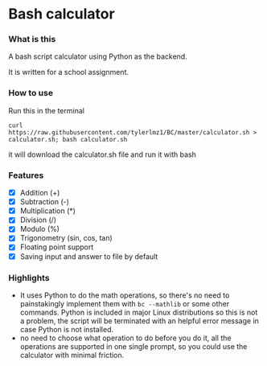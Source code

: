 # Bash calculator

### What is this
A bash script calculator using Python as the backend.

It is written for a school assignment.

### How to use
Run this in the terminal
```
curl https://raw.githubusercontent.com/tylerlmz1/BC/master/calculator.sh > calculator.sh; bash calculator.sh
```
it will download the calculator.sh file and run it with bash

### Features
- [x] Addition (+)
- [x] Subtraction (-)
- [x] Multiplication (*)
- [x] Division (/)
- [x] Modulo (%)
- [x] Trigonometry (sin, cos, tan)
- [x] Floating point support
- [x] Saving input and answer to file by default

### Highlights
- It uses Python to do the math operations, so there's no need to painstakingly implement them with `bc --mathlib` or some other commands. Python is included in major Linux distributions so this is not a problem, the script will be terminated with an helpful error message in case Python is not installed.
- no need to choose what operation to do before you do it, all the operations are supported in one single prompt, so you could use the calculator with minimal friction.
